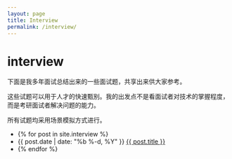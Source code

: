 ```yaml
---
layout: page
title: Interview
permalink: /interview/
---
```


# interview

下面是我多年面试总结出来的一些面试题，共享出来供大家参考。

这些试题可以用于人才的快速甄别。我的出发点不是看面试者对技术的掌握程度，而是考研面试者解决问题的能力。

所有试题均采用场景模拟方式进行。

*  {% for post in site.interview %}
*  {{ post.date \| date: "%b %-d, %Y" }} [{{ post.title }}](https://github.com/netkiller/journal/tree/1f67b9300d493780b7df5c01a6af57e4c24e7b8a/%7B%7B%20post.url%20%7C%20prepend:%20site.baseurl%20%7D%7D)
*  {% endfor %}

